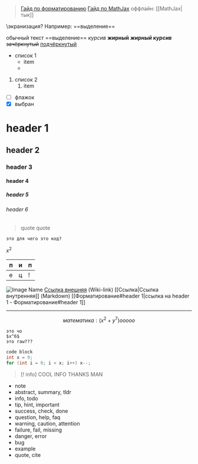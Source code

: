 > [Гайд по форматированию](https://www.makeuseof.com/formatting-notes-in-obsidian-a-beginners-guide/)
> [Гайд по MathJax](https://www.bearnok.com/grva/it/knowledge/software/mathjax) оффлайн: [[MathJax|тык]]

\\экранизация? Например:
\==выделение==

обычный текст
==выделение==
*курсив*
**жирный**
***жирный курсив***
~~зачёркнутый~~
<u>подчёркнутый</u>

- список 1
	+ item
	+ 
1. список 2
	1. item

- [ ] флажок
- [x] выбран

# header 1
## header 2
### header 3
#### header 4
##### header 5
###### header 6


> quote
> quote

` это для чего это код? `

$x^2$

| п   | и   | п   |
| --- | --- | --- |
| е   | ц   | !   |

![Image Name](Image URL)
[Ссылка внешняя](Link URL) (Wiki-link)
[[Ссылка|Ссылка внутренняя]] (Markdown)
[[Форматирование#header 1|ссылка на header 1 - Форматирование#header 1]]

---

$$
математика:
(x^2+y^7)
ooooo
$$
~~~
это чо
$x^6$
это raw???
~~~

```c
code block
int x = 9;
for (int i = 0; i < x; i++) x--;
```

> [! info]
> COOL INFO THANKS MAN

- note
- abstract, summary, tldr
- info, todo
- tip, hint, important
- success, check, done
- question, help, faq
- warning, caution, attention
- failure, fail, missing
- danger, error
- bug
- example
- quote, cite